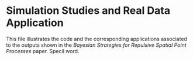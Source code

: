 # Simulation Studies and Real Data Application
This file illustrates the code and the corresponding applications associated to the outputs shown in the *Bayesian Strategies for Repulsive Spatial Point Processes* paper.
Specil word.
